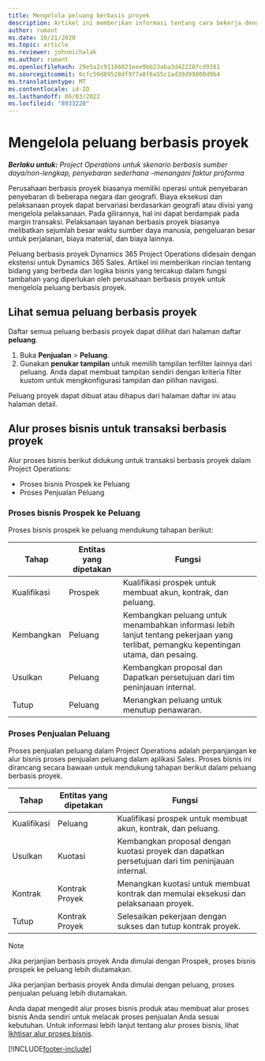 ```yaml
---
title: Mengelola peluang berbasis proyek
description: Artikel ini memberikan informasi tentang cara bekerja dengan peluang yang terkait dengan proyek.
author: rumant
ms.date: 10/21/2020
ms.topic: article
ms.reviewer: johnmichalak
ms.author: rumant
ms.openlocfilehash: 29e5a2c91186021eee9bb23aba3d42228fcd9381
ms.sourcegitcommit: 6cfc50d89528df977a8f6a55c1ad39d99800d9b4
ms.translationtype: MT
ms.contentlocale: id-ID
ms.lasthandoff: 06/03/2022
ms.locfileid: "8933220"
---
```

# <a name="manage-project-based-opportunities"></a>Mengelola peluang berbasis proyek

_**Berlaku untuk:** Project Operations untuk skenario berbasis sumber daya/non-lengkap, penyebaran sederhana -menangani faktur proforma_

Perusahaan berbasis proyek biasanya memiliki operasi untuk penyebaran penyebaran di beberapa negara dan geografi. Biaya eksekusi dan pelaksanaan proyek dapat bervariasi berdasarkan geografi atau divisi yang mengelola pelaksanaan. Pada gilirannya, hal ini dapat berdampak pada margin transaksi. Pelaksanaan layanan berbasis proyek biasanya melibatkan sejumlah besar waktu sumber daya manusia, pengeluaran besar untuk perjalanan, biaya material, dan biaya lainnya.

Peluang berbasis proyek Dynamics 365 Project Operations didesain dengan ekstensi untuk Dynamics 365 Sales. Artikel ini memberikan rincian tentang bidang yang berbeda dan logika bisnis yang tercakup dalam fungsi tambahan yang diperlukan oleh perusahaan berbasis proyek untuk mengelola peluang berbasis proyek.

## <a name="view-all-project-based-opportunities"></a>Lihat semua peluang berbasis proyek

Daftar semua peluang berbasis proyek dapat dilihat dari halaman daftar **peluang**. 

1. Buka **Penjualan** > **Peluang**.
2. Gunakan **penukar tampilan** untuk memilih tampilan terfilter lainnya dari peluang. Anda dapat membuat tampilan sendiri dengan kriteria filter kustom untuk mengkonfigurasi tampilan dan pilihan navigasi.

Peluang proyek dapat dibuat atau dihapus dari halaman daftar ini atau halaman detail.

## <a name="business-process-flow-for-project-based-deals"></a>Alur proses bisnis untuk transaksi berbasis proyek

Alur proses bisnis berikut didukung untuk transaksi berbasis proyek dalam Project Operations:

- Proses bisnis Prospek ke Peluang
- Proses Penjualan Peluang

### <a name="lead-to-opportunity-business-process"></a>Proses bisnis Prospek ke Peluang 
Proses bisnis prospek ke peluang mendukung tahapan berikut:

| Tahap | Entitas yang dipetakan | Fungsi |
| --- | --- | --- |
| Kualifikasi | Prospek | Kualifikasi prospek untuk membuat akun, kontrak, dan peluang. |
| Kembangkan | Peluang | Kembangkan peluang untuk menambahkan informasi lebih lanjut tentang pekerjaan yang terlibat, pemangku kepentingan utama, dan pesaing. |
| Usulkan | Peluang | Kembangkan proposal dan Dapatkan persetujuan dari tim peninjauan internal. |
| Tutup | Peluang | Menangkan peluang untuk menutup penawaran. |

### <a name="opportunity-sales-process"></a>Proses Penjualan Peluang
Proses penjualan peluang dalam Project Operations adalah perpanjangan ke alur bisnis proses penjualan peluang dalam aplikasi Sales. Proses bisnis ini dirancang secara bawaan untuk mendukung tahapan berikut dalam peluang berbasis proyek.

| Tahap | Entitas yang dipetakan | Fungsi |
| --- | --- | --- |
| Kualifikasi | Peluang | Kualifikasi prospek untuk membuat akun, kontrak, dan peluang. |
| Usulkan | Kuotasi | Kembangkan proposal dengan kuotasi proyek dan dapatkan persetujuan dari tim peninjauan internal. |
| Kontrak | Kontrak Proyek | Menangkan kuotasi untuk membuat kontrak dan memulai eksekusi dan pelaksanaan proyek. |
| Tutup | Kontrak Proyek | Selesaikan pekerjaan dengan sukses dan tutup kontrak proyek. |

> [!NOTE]
> Jika perjanjian berbasis proyek Anda dimulai dengan Prospek, proses bisnis prospek ke peluang lebih diutamakan.
>
> Jika perjanjian berbasis proyek Anda dimulai dengan peluang, proses penjualan peluang lebih diutamakan.

Anda dapat mengedit alur proses bisnis produk atau membuat alur proses bisnis Anda sendiri untuk melacak proses penjualan Anda sesuai kebutuhan. Untuk informasi lebih lanjut tentang alur proses bisnis, lihat [Ikhtisar alur proses bisnis](/dynamics365/customerengagement/on-premises/customize/business-process-flows-overview).


[!INCLUDE[footer-include](../includes/footer-banner.md)]